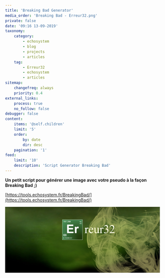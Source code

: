 ```yaml
---
title: 'Breaking Bad Generator'
media_order: 'Breaking Bad - Erreur32.png'
private: false
date: '09:16 13-09-2019'
taxonomy:
    category:
        - echosystem
        - blog
        - projects
        - articles
    tag:
        - Erreur32
        - echosystem
        - articles
sitemap:
    changefreq: always
    priority: 0.4
external_links:
    process: true
    no_follow: false
debugger: false
content:
    items: '@self.children'
    limit: '5'
    order:
        by: date
        dir: desc
    pagination: '1'
feed:
    limit: '10'
    description: 'Script Generator Breaking Bad'
---
```


**Un petit script pour générer une image avec votre pseudo à la façon Breaking Bad ;)**



[https://tools.echosystem.fr/BreakingBad/](https://tools.echosystem.fr/BreakingBad/)

![](Breaking%20Bad%20-%20Erreur32.png)